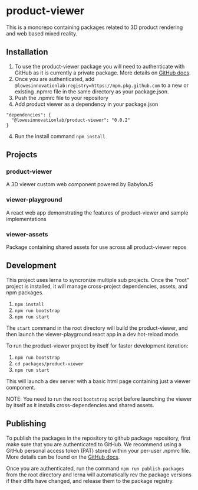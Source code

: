 # product-viewer
This is a monorepo containing packages related to 3D product rendering and web based mixed reality.

## Installation
1. To use the product-viewer package you will need to authenticate with GitHub as it is currently a private package. More details on [GitHub docs](https://docs.github.com/en/packages/working-with-a-github-packages-registry/working-with-the-npm-registry#authenticating-to-github-packages).
2. Once you are authenticated, add `@lowesinnovationlab:registry=https://npm.pkg.github.com` to a new or existing .npmrc file in the same directory as your package.json.
3. Push the .npmrc file to your repository
4. Add product viewer as a dependency in your package.json
```
"dependencies": {
  "@lowesinnovationlab/product-viewer": "0.0.2"
}
```
4. Run the install command `npm install`


## Projects
### product-viewer
A 3D viewer custom web component powered by BabylonJS

### viewer-playground
A react web app demonstrating the features of product-viewer and sample implementations

### viewer-assets
Package containing shared assets for use across all product-viewer repos

## Development
This project uses lerna to syncronize multiple sub projects. Once the "root" project is installed, it will manage cross-project dependencies, assets, and npm packages.

1. `npm install` 
2. `npm run bootstrap`
3. `npm run start`

The `start` command in the root directory will build the product-viewer, and then launch the viewer-playground react app in a dev hot-reload mode.

To run the product-viewer project by itself for faster development iteration:
1. `npm run bootstrap`
2. `cd packages/product-viewer`
3. `npm run start`

This will launch a dev server with a basic html page containing just a viewer component. 

NOTE: You need to run the root `bootstrap` script before launching the viewer by itself as it installs cross-dependencies and shared assets.

## Publishing
To publish the packages in the repository to github package repository, first make sure that you are authenticated to GitHub. We recommend using a GitHub personal access token (PAT) stored within your per-user .npmrc file. More details can be found on the [GitHub docs](https://docs.github.com/en/packages/working-with-a-github-packages-registry/working-with-the-npm-registry#authenticating-to-github-packages).

Once you are authenticated, run the command `npm run publish-packages` from the root directory and lerna will automatically rev the package versions if their diffs have changed, and release them to the package registry.
